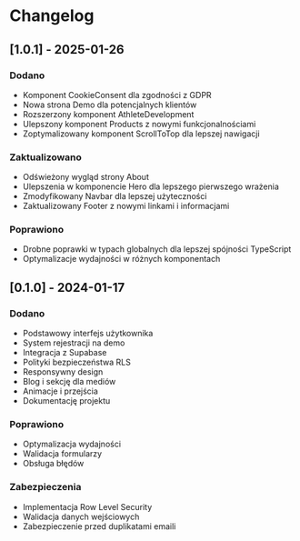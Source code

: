 # Changelog

## [1.0.1] - 2025-01-26

### Dodano
- Komponent CookieConsent dla zgodności z GDPR
- Nowa strona Demo dla potencjalnych klientów
- Rozszerzony komponent AthleteDevelopment
- Ulepszony komponent Products z nowymi funkcjonalnościami
- Zoptymalizowany komponent ScrollToTop dla lepszej nawigacji

### Zaktualizowano
- Odświeżony wygląd strony About
- Ulepszenia w komponencie Hero dla lepszego pierwszego wrażenia
- Zmodyfikowany Navbar dla lepszej użyteczności
- Zaktualizowany Footer z nowymi linkami i informacjami

### Poprawiono
- Drobne poprawki w typach globalnych dla lepszej spójności TypeScript
- Optymalizacje wydajności w różnych komponentach

## [0.1.0] - 2024-01-17

### Dodano
- Podstawowy interfejs użytkownika
- System rejestracji na demo
- Integracja z Supabase
- Polityki bezpieczeństwa RLS
- Responsywny design
- Blog i sekcję dla mediów
- Animacje i przejścia
- Dokumentację projektu

### Poprawiono
- Optymalizacja wydajności
- Walidacja formularzy
- Obsługa błędów

### Zabezpieczenia
- Implementacja Row Level Security
- Walidacja danych wejściowych
- Zabezpieczenie przed duplikatami emaili
